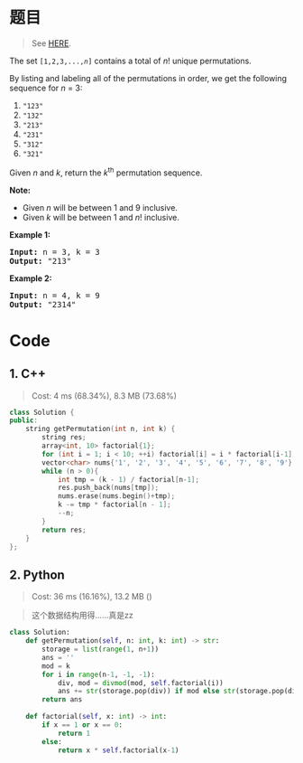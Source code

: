 # 题目

> See [HERE](https://leetcode.com/problems/permutation-sequence/).

<div><p>The set <code>[1,2,3,...,<em>n</em>]</code> contains a total of <em>n</em>! unique permutations.</p>

<p>By listing and labeling all of the permutations in order, we get the following sequence for <em>n</em> = 3:</p>

<ol>
	<li><code>"123"</code></li>
	<li><code>"132"</code></li>
	<li><code>"213"</code></li>
	<li><code>"231"</code></li>
	<li><code>"312"</code></li>
	<li><code>"321"</code></li>
</ol>

<p>Given <em>n</em> and <em>k</em>, return the <em>k</em><sup>th</sup> permutation sequence.</p>

<p><strong>Note:</strong></p>

<ul>
	<li>Given <em>n</em> will be between 1 and 9 inclusive.</li>
	<li>Given&nbsp;<em>k</em>&nbsp;will be between 1 and <em>n</em>! inclusive.</li>
</ul>

<p><strong>Example 1:</strong></p>

<pre><strong>Input:</strong> n = 3, k = 3
<strong>Output:</strong> "213"
</pre>

<p><strong>Example 2:</strong></p>

<pre><strong>Input:</strong> n = 4, k = 9
<strong>Output:</strong> "2314"
</pre>
</div>

# Code

## 1. C++

> Cost: 4 ms (68.34%), 8.3 MB (73.68%)

```C++
class Solution {
public:
    string getPermutation(int n, int k) {
        string res;
        array<int, 10> factorial{1};
        for (int i = 1; i < 10; ++i) factorial[i] = i * factorial[i-1];
        vector<char> nums{'1', '2', '3', '4', '5', '6', '7', '8', '9'};
        while (n > 0){
            int tmp = (k - 1) / factorial[n-1];
            res.push_back(nums[tmp]);
            nums.erase(nums.begin()+tmp);
            k -= tmp * factorial[n - 1];
            --n;
        }
        return res;
    }
};
```

## 2. Python

> Cost: 36 ms (16.16%), 13.2 MB ()

> 这个数据结构用得......真是zz

```python
class Solution:
    def getPermutation(self, n: int, k: int) -> str:
        storage = list(range(1, n+1))
        ans = ''
        mod = k
        for i in range(n-1, -1, -1):
            div, mod = divmod(mod, self.factorial(i))
            ans += str(storage.pop(div)) if mod else str(storage.pop(div-1))
        return ans
        
    def factorial(self, x: int) -> int:
        if x == 1 or x == 0:
            return 1
        else:
            return x * self.factorial(x-1)
```
